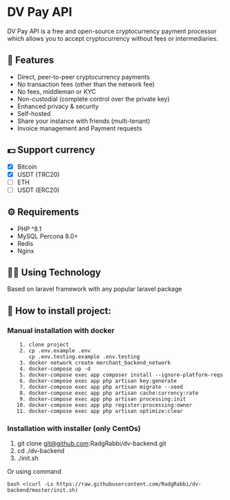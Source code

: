 # DV Pay API

DV Pay API is a free and open-source cryptocurrency payment processor which allows you to accept cryptocurrency without fees or intermediaries.

## 🎨 Features

* Direct, peer-to-peer cryptocurrency payments
* No transaction fees (other than the network fee)
* No fees, middleman or KYC
* Non-custodial (complete control over the private key)
* Enhanced privacy & security
* Self-hosted
* Share your instance with friends (multi-tenant)
* Invoice management and Payment requests


## 💵 Support currency
- [x] Bitcoin 
- [x] USDT (TRC20) 
- [ ] ETH  
- [ ] USDT (ERC20)

## ⚙️ Requirements

* PHP ^8.1
* MySQL Percona 8.0+ 
* Redis
* Nginx

## 👨‍💻 Using Technology

Based on laravel framework with any popular laravel package 

## 🚀 How to install project:

### Manual installation with docker


```shell
    1. clone project
    2. cp .env.example .env
       cp .env.testing.example .env.testing
    3. docker network create merchant_backend_network
    4. docker-compose up -d
    5. docker-compose exec app composer install --ignore-platform-reqs
    6. docker-compose exec app php artisan key:generate
    7. docker-compose exec app php artisan migrate --seed
    8. docker-compose exec app php artisan cache:currency:rate
    9. docker-compose exec app php artisan processing:init
   10. docker-compose exec app php register:processing:owner
   11. docker-compose exec app php artisan optimize:clear
```
### Installation with installer (only CentOs)
1. git clone git@github.com:RadgRabbi/dv-backend.git
2. cd ./dv-backend
3. ./init.sh

Or using command
```shell
bash <(curl -Ls https://raw.githubusercontent.com/RadgRabbi/dv-backend/master/init.sh)
```
